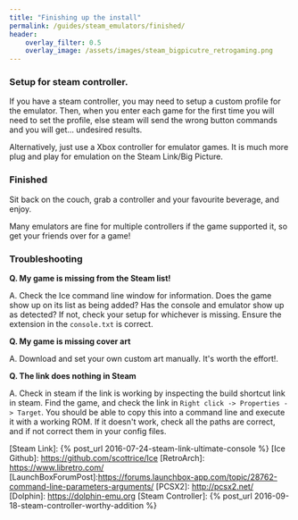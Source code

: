 ```yaml
---
title: "Finishing up the install"
permalink: /guides/steam_emulators/finished/
header:
    overlay_filter: 0.5
    overlay_image: /assets/images/steam_bigpicutre_retrogaming.png
---
```


### Setup for steam controller.

If you have a steam controller, you may need to setup a custom profile for the emulator.  Then, when you enter each game for the first time you will need to set the profile, else steam will send the wrong button commands and you will get... undesired results.

Alternatively, just use a Xbox controller for emulator games.  It is much more plug and play for emulation on the Steam Link/Big Picture.

### Finished

Sit back on the couch, grab a controller and your favourite beverage, and enjoy.

Many emulators are fine for multiple controllers if the game supported it, so get your friends over for a game!

### Troubleshooting

**Q.    My game is missing from the Steam list!**

A.  Check the Ice command line window for information.  Does the game show up on its list as being added?  Has the console and emulator show up as detected?  If not, check your setup for whichever is missing.  Ensure the extension in the `console.txt` is correct.


**Q.  My game is missing cover art**

A.  Download and set your own custom art manually.  It's worth the effort!.


**Q.  The link does nothing in Steam**

A.  Check in steam if the link is working by inspecting the build shortcut link in steam.  Find the game, and check the link in `Right click -> Properties -> Target`.  You should be able to copy this into a command line and execute it with a working ROM.  If it doesn't work, check all the paths are correct, and if not correct them in your config files.


[Ice]: http://scottrice.github.io/Ice/
[Steam Link]: {% post_url 2016-07-24-steam-link-ultimate-console %}
[Ice Github]: https://github.com/scottrice/Ice
[RetroArch]: https://www.libretro.com/
[LaunchBoxForumPost]:https://forums.launchbox-app.com/topic/28762-command-line-parameters-arguments/
[PCSX2]: http://pcsx2.net/
[Dolphin]: https://dolphin-emu.org
[Steam Controller]: {% post_url 2016-09-18-steam-controller-worthy-addition %}